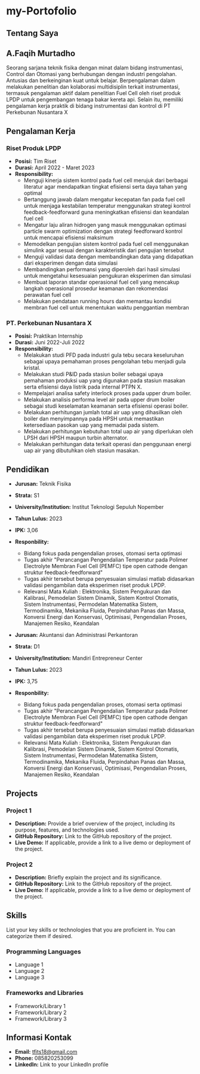# my-Portofolio

## Tentang Saya

## A.Faqih Murtadho
Seorang sarjana teknik fisika dengan minat dalam bidang instrumentasi, Control dan Otomasi yang berhubungan dengan industri pengolahan. Antusias dan berkeinginan kuat untuk belajar. Berpengalaman dalam melakukan penelitian dan kolaborasi multidisiplin terkait instrumentasi, termasuk pengalaman aktif dalam penelitian Fuel Cell oleh riset produk LPDP untuk pengembangan tenaga bakar kereta api. Selain itu, memiliki pengalaman kerja praktik di bidang instrumentasi dan kontrol di PT Perkebunan Nusantara X

## Pengalaman Kerja

### Riset Produk LPDP
- **Posisi:** Tim Riset
- **Durasi:** April 2022 - Maret 2023
- **Responsibility:**
  - Menguji kinerja sistem kontrol pada fuel cell merujuk dari berbagai literatur agar mendapatkan tingkat efisiensi serta daya tahan yang optimal
  - Bertanggung jawab dalam mengatur kecepatan fan pada fuel cell untuk menjaga kestabilan temperatur menggunakan strategi kontrol feedback-feedforward guna meningkatkan
    efisiensi dan keandalan fuel cell
  - Mengatur laju aliran hidrogen yang masuk menggunakan optimasi particle swarm optimization dengan strategi feedforward kontrol untuk mencapai efisiensi maksimum
  - Memodelkan pengujian sistem kontrol pada fuel cell menggunakan simulink agar sesuai dengan karakteristik dari pengujian tersebut
  - Menguji validasi data dengan membandingkan data yang didapatkan dari eksperimen dengan data simulasi
  - Membandingkan performansi yang diperoleh dari hasil simulasi untuk mengetahui kesesuaian pengukuran eksperimen dan simulasi
  - Membuat laporan standar operasional fuel cell yang mencakup langkah operasional prosedur keamanan dan rekomendasi perawatan fuel cell
  - Melakukan pendataan running hours dan memantau kondisi membran fuel cell untuk menentukan waktu penggantian membran

### PT. Perkebunan Nusantara X
- **Posisi:** Praktikan Internship
- **Durasi:** Juni 2022-Juli 2022
- **Responsibility:**
  - Melakukan studi PFD pada industri gula tebu secara keseluruhan sebagai upaya pemahaman proses pengolahan tebu menjadi gula kristal.
  - Melakukan studi P&ID pada stasiun boiler sebagai upaya pemahaman produksi uap yang digunakan pada stasiun masakan serta efisiensi daya listrik pada internal PTPN X.
  - Mempelajari analisa safety interlock proses pada upper drum boiler.
  - Melakukan analisis performa level air pada upper drum boiler sebagai studi keselamatan keamanan serta efisiensi operasi boiler.
  - Melakukan perhitungan jumlah total air uap yang dihasilkan oleh boiler dan menyimpannya pada HPSH untuk memastikan ketersediaan pasokan uap yang memadai pada sistem.
  - Melakukan perhitungan kebutuhan total uap air yang diperlukan oleh LPSH dari HPSH maupun turbin alternator.
  - Melakukan perhitungan data terkait operasi dan penggunaan energi uap air yang dibutuhkan oleh stasiun masakan.

<!-- Add more work experiences if applicable -->

## Pendidikan

- **Jurusan:** Teknik Fisika
- **Strata:** S1
- **University/Institution:** Institut Teknologi Sepuluh Nopember
- **Tahun Lulus:** 2023
- **IPK:** 3,06
- **Responbility:**
  - Bidang fokus pada pengendalian proses, otomasi serta optimasi
  - Tugas akhir "Perancangan Pengendalian Temperatur pada Polimer Electrolyte Membran Fuel Cell (PEMFC) tipe open cathode dengan struktur feedback-feedforward"
  - Tugas akhir tersebut berupa penyesuaian simulasi matlab didasarkan validasi pengambilan data eksperimen riset produk LPDP.
  - Relevansi Mata Kuliah : Elektronika, Sistem Pengukuran dan Kalibrasi, Pemodelan Sistem Dinamik, Sistem Kontrol Otomatis, Sistem Instrumentasi, Permodelan Matematika Sistem, Termodinamika, Mekanika Fluida, Perpindahan Panas dan Massa, Konversi Energi dan Konservasi, Optimisasi, Pengendalian Proses, Manajemen Resiko, Keandalan
 
- **Jurusan:** Akuntansi dan Administrasi Perkantoran
- **Strata:** D1
- **University/Institution:** Mandiri Entrepreneur Center
- **Tahun Lulus:** 2023
- **IPK:** 3,75
- **Responbility:**
  - Bidang fokus pada pengendalian proses, otomasi serta optimasi
  - Tugas akhir "Perancangan Pengendalian Temperatur pada Polimer Electrolyte Membran Fuel Cell (PEMFC) tipe open cathode dengan struktur feedback-feedforward"
  - Tugas akhir tersebut berupa penyesuaian simulasi matlab didasarkan validasi pengambilan data eksperimen riset produk LPDP.
  - Relevansi Mata Kuliah : Elektronika, Sistem Pengukuran dan Kalibrasi, Pemodelan Sistem Dinamik, Sistem Kontrol Otomatis, Sistem Instrumentasi, Permodelan Matematika Sistem, Termodinamika, Mekanika Fluida, Perpindahan Panas dan Massa, Konversi Energi dan Konservasi, Optimisasi, Pengendalian Proses, Manajemen Resiko, Keandalan

<!-- Add any other contact information if desired -->

## Projects

### Project 1
- **Description:** Provide a brief overview of the project, including its purpose, features, and technologies used.
- **GitHub Repository:** Link to the GitHub repository of the project.
- **Live Demo:** If applicable, provide a link to a live demo or deployment of the project.

### Project 2
- **Description:** Briefly explain the project and its significance.
- **GitHub Repository:** Link to the GitHub repository of the project.
- **Live Demo:** If applicable, provide a link to a live demo or deployment of the project.

<!-- Add more projects following the same structure -->

## Skills
List your key skills or technologies that you are proficient in. You can categorize them if desired.

### Programming Languages
- Language 1
- Language 2
- Language 3

### Frameworks and Libraries
- Framework/Library 1
- Framework/Library 2
- Framework/Library 3

## Informasi Kontak
- **Email:** tfits18@gmail.com
- **Phone:** 085820253099
- **LinkedIn:** Link to your LinkedIn profile


<!-- Add more skill categories if desired -->
